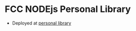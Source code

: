 # FCC NODEjs Personal Library
-	Deployed at [personal library](https://replit.com/@santiagomora3/boilerplate-project-library?v=1)
